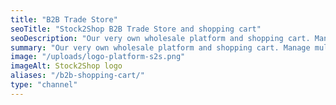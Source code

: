```yaml
---
title: "B2B Trade Store"
seoTitle: "Stock2Shop B2B Trade Store and shopping cart"
seoDescription: "Our very own wholesale platform and shopping cart. Manage multiple price lists as well as warehouse and product data."
summary: "Our very own wholesale platform and shopping cart. Manage multiple price lists as well as warehouse and product data."
image: "/uploads/logo-platform-s2s.png"
imageAlt: Stock2Shop logo
aliases: "/b2b-shopping-cart/"
type: "channel"
---
```


